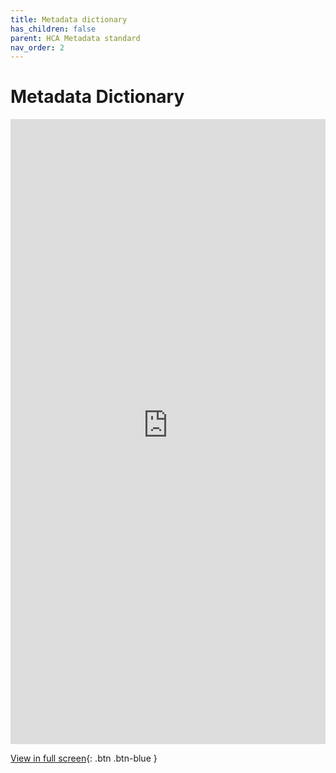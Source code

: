```yaml
---
title: Metadata dictionary
has_children: false
parent: HCA Metadata standard
nav_order: 2
---
```


# Metadata Dictionary

<html>
<head><title>Shiny App Iframe</title></head>
<body>
<iframe id="example1" src="https://mshadbolt-hca-ebi.shinyapps.io/meta-comm-dict/" style="border: none; width: 100%; height: 1000px" frameborder="0"></iframe>
</body>
</html>

[View in full screen](https://mshadbolt-hca-ebi.shinyapps.io/meta-comm-dict/){: .btn .btn-blue }
